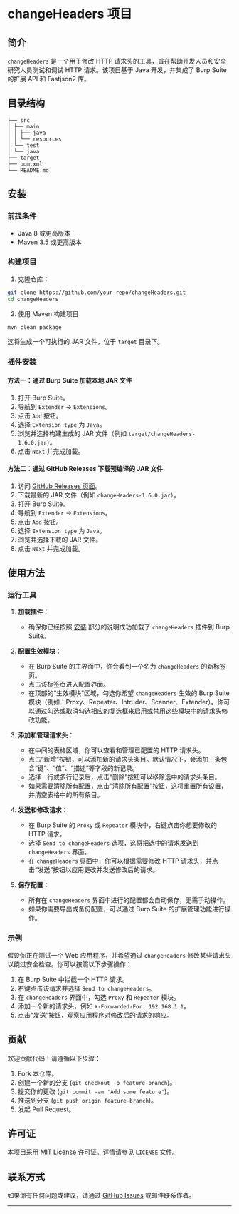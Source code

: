 # changeHeaders 项目

## 简介

`changeHeaders` 是一个用于修改 HTTP 请求头的工具，旨在帮助开发人员和安全研究人员测试和调试 HTTP 请求。该项目基于 Java 开发，并集成了 Burp Suite 的扩展 API 和 Fastjson2 库。

## 目录结构
```commandline
├── src 
│ ├── main 
│ │ ├── java 
│ │ └── resources 
│ └── test 
│ └── java 
├── target 
├── pom.xml 
└── README.md
```
## 安装

### 前提条件

- Java 8 或更高版本
- Maven 3.5 或更高版本

### 构建项目

1. 克隆仓库：
 ```bash
git clone https://github.com/your-repo/changeHeaders.git
cd changeHeaders
```

2. 使用 Maven 构建项目
```bash
mvn clean package 
```

这将生成一个可执行的 JAR 文件，位于 `target` 目录下。

### 插件安装

#### 方法一：通过 Burp Suite 加载本地 JAR 文件

1. 打开 Burp Suite。
2. 导航到 `Extender` -> `Extensions`。
3. 点击 `Add` 按钮。
4. 选择 `Extension type` 为 `Java`。
5. 浏览并选择构建生成的 JAR 文件（例如 `target/changeHeaders-1.6.0.jar`）。
6. 点击 `Next` 并完成加载。

#### 方法二：通过 GitHub Releases 下载预编译的 JAR 文件

1. 访问 [GitHub Releases 页面](https://github.com/your-repo/changeHeaders/releases)。
2. 下载最新的 JAR 文件（例如 `changeHeaders-1.6.0.jar`）。
3. 打开 Burp Suite。
4. 导航到 `Extender` -> `Extensions`。
5. 点击 `Add` 按钮。
6. 选择 `Extension type` 为 `Java`。
7. 浏览并选择下载的 JAR 文件。
8. 点击 `Next` 并完成加载。

## 使用方法

### 运行工具

1. **加载插件**：
    - 确保你已经按照 [安装](#插件安装) 部分的说明成功加载了 `changeHeaders` 插件到 Burp Suite。

2. **配置生效模块**：
    - 在 Burp Suite 的主界面中，你会看到一个名为 `changeHeaders` 的新标签页。
    - 点击该标签页进入配置界面。
    - 在顶部的“生效模块”区域，勾选你希望 `changeHeaders` 生效的 Burp Suite 模块（例如：Proxy、Repeater、Intruder、Scanner、Extender）。你可以通过勾选或取消勾选相应的复选框来启用或禁用这些模块中的请求头修改功能。

3. **添加和管理请求头**：
    - 在中间的表格区域，你可以查看和管理已配置的 HTTP 请求头。
    - 点击“新增”按钮，可以添加新的请求头条目。默认情况下，会添加一条包含“键”、“值”、“描述”等字段的新记录。
    - 选择一行或多行记录后，点击“删除”按钮可以移除选中的请求头条目。
    - 如果需要清除所有配置，点击“清除所有配置”按钮，这将重置所有设置，并清空表格中的所有条目。

4. **发送和修改请求**：
    - 在 Burp Suite 的 `Proxy` 或 `Repeater` 模块中，右键点击你想要修改的 HTTP 请求。
    - 选择 `Send to changeHeaders` 选项，这将把选中的请求发送到 `changeHeaders` 界面。
    - 在 `changeHeaders` 界面中，你可以根据需要修改 HTTP 请求头，并点击“发送”按钮以应用更改并发送修改后的请求。

5. **保存配置**：
    - 所有在 `changeHeaders` 界面中进行的配置都会自动保存，无需手动操作。
    - 如果你需要导出或备份配置，可以通过 Burp Suite 的扩展管理功能进行操作。

### 示例

假设你正在测试一个 Web 应用程序，并希望通过 `changeHeaders` 修改某些请求头以绕过安全检查。你可以按照以下步骤操作：

1. 在 Burp Suite 中拦截一个 HTTP 请求。
2. 右键点击该请求并选择 `Send to changeHeaders`。
3. 在 `changeHeaders` 界面中，勾选 `Proxy` 和 `Repeater` 模块。
4. 添加一个新的请求头，例如 `X-Forwarded-For: 192.168.1.1`。
5. 点击“发送”按钮，观察应用程序对修改后的请求的响应。

## 贡献

欢迎贡献代码！请遵循以下步骤：

1. Fork 本仓库。
2. 创建一个新的分支 (`git checkout -b feature-branch`)。
3. 提交你的更改 (`git commit -am 'Add some feature'`)。
4. 推送到分支 (`git push origin feature-branch`)。
5. 发起 Pull Request。

## 许可证

本项目采用 [MIT License](LICENSE) 许可证。详情请参见 `LICENSE` 文件。

## 联系方式

如果你有任何问题或建议，请通过 [GitHub Issues](https://github.com/GitHubNull/changeHeaders/issues) 或邮件联系作者。

---